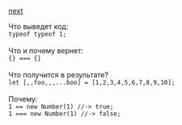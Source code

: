 <a href="02.md">next</a>

<div>
Что выведет код:

<br/>
<code>typeof typeof 1;</code>
</div>

<br/>

<div>
Что и почему вернет:

<br/>
<code>{} === {}</code>
</div>

<br/>

<div>
Что получится в результате?

<br/>
<code>let [,,foo,,,...boo] = [1,2,3,4,5,6,7,8,9,10];</code>
</div>

<br/>

<div>
Почему:

<br/>
<code>1 == new Number(1) //-> true;</code>
<br/>
<code>1 === new Number(1) //-> false;</code>
</div>